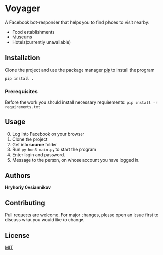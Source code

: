 # Voyager

A Facebook bot-responder that helps you to find places to visit nearby:
* Food establishments
* Museums
* Hotels(currently unavailable)

## Installation

Clone the project and use the package manager [pip](https://pip.pypa.io/en/stable/) to install the program

```bash
pip install .
```
### Prerequisites 
Before the work you should install necessary requirements: ```pip install -r requirements.txt```

## Usage
0. Log into Facebook on your browser
1. Clone the project
2. Get into **source** folder
3. Run ```python3 main.py``` to start the program
4. Enter login and password.
5. Message to the person, on whose account you have logged in.

## Authors

**Hryhoriy Ovsiannikov**

## Contributing
Pull requests are welcome. For major changes, please open an issue first to discuss what you would like to change.
## License
[MIT](https://choosealicense.com/licenses/mit/)
